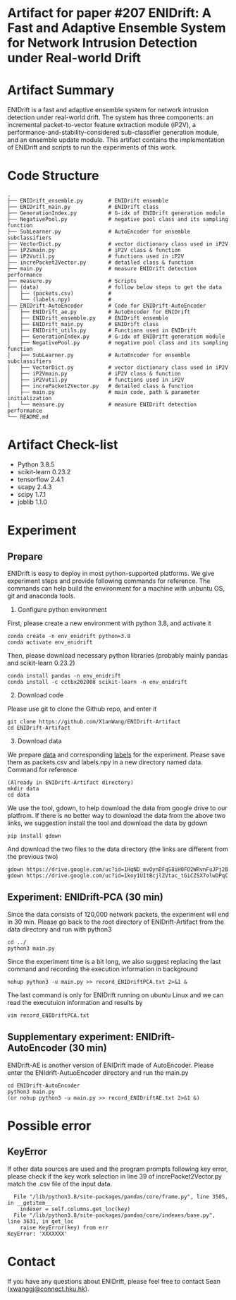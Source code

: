 # Artifact for paper #207 ENIDrift: A Fast and Adaptive Ensemble System for Network Intrusion Detection under Real-world Drift

# Artifact Summary
ENIDrift is a fast and adaptive ensemble system for network intrusion detection under real-world drift. The system has three components: an incremental packet-to-vector feature extraction module (iP2V), a performance-and-stability-considered sub-classifier generation module, and an ensemble update module. This artifact contains the implementation of ENIDrift and scripts to run the experiments of this work.

# Code Structure
    .
    ├── ENIDrift_ensemble.py        # ENIDrift ensemble
    ├── ENIDrift_main.py            # ENIDrift class
    ├── GenerationIndex.py          # G-idx of ENIDrift generation module
    ├── NegativePool.py             # negative pool class and its sampling function
    ├── SubLearner.py               # AutoEncoder for ensemble subclassifiers
    ├── VectorDict.py               # vector dictionary class used in iP2V
    ├── iP2Vmain.py                 # iP2V class & function
    ├── iP2Vutil.py                 # functions used in iP2V
    ├── increPacket2Vector.py       # detailed class & function
    ├── main.py                     # measure ENIDrift detection performance
    ├── measure.py                  # Scripts
    ├── (data)                      # follow below steps to get the data
    │   ├── (packets.csv)           # 
    │   └── (labels.npy)            #     
    ├── ENIDrift-AutoEncoder        # Code for ENIDrift-AutoEncoder
    │   ├── ENIDrift_ae.py          # AutoEncoder for ENIDrift
    │   ├── ENIDrift_ensemble.py    # ENIDrift ensemble
    │   ├── ENIDrift_main.py        # ENIDrift class
    │   ├── ENIDrift_utils.py       # Functions used in ENIDrift
    │   ├── GenerationIndex.py      # G-idx of ENIDrift generation module
    │   ├── NegativePool.py         # negative pool class and its sampling function
    │   ├── SubLearner.py           # AutoEncoder for ensemble subclassifiers
    │   ├── VectorDict.py           # vector dictionary class used in iP2V
    │   ├── iP2Vmain.py             # iP2V class & function
    │   ├── iP2Vutil.py             # functions used in iP2V
    │   ├── increPacket2Vector.py   # detailed class & function
    │   ├── main.py                 # main code, path & parameter initialization
    │   └── measure.py              # measure ENIDrift detection performance
    └── README.md

# Artifact Check-list
- Python 3.8.5
- scikit-learn 0.23.2
- tensorflow 2.4.1
- scapy 2.4.3
- scipy 1.7.1
- joblib 1.1.0

# Experiment

## Prepare

ENIDrift is easy to deploy in most python-supported platforms. We give experiment steps and provide following commands for reference. The commands can help build the environment for a machine with unbuntu OS, git and anaconda tools.

1. Configure python environment

First, please create a new environment with python 3.8, and activate it

```shell
conda create -n env_enidrift python=3.8
conda activate env_enidrift
```

Then, please download necessary python libraries (probably mainly pandas and scikit-learn 0.23.2)

```shell
conda install pandas -n env_enidrift
conda install -c cctbx202008 scikit-learn -n env_enidrift
```

2. Download code

Please use git to clone the Github repo, and enter it
```shell
git clone https://github.com/X1anWang/ENIDrift-Artifact
cd ENIDrift-Artifact
```

3. Download data

We prepare [data](https://drive.google.com/file/d/1HqND_mvOynDFqS8iH0FO2WRvnFuJPj2B/view?usp=sharing) and corresponding [labels](https://drive.google.com/file/d/1koy1UItBcjlZVtac_tGiCZSX7olwDPqC/view?usp=sharing) for the experiment. Please save them as packets.csv and labels.npy in a new directory named data. Command for reference
```shell
(Already in ENIDrift-Artifact directory)
mkdir data
cd data
```

We use the tool, gdown, to help download the data from google drive to our platfrom. If there is no better way to download the data from the above two links, we suggestion install the tool and download the data by gdown
```shell
pip install gdown
```

And download the two files to the data directory (the links are different from the previous two)
```shell
gdown https://drive.google.com/uc?id=1HqND_mvOynDFqS8iH0FO2WRvnFuJPj2B
gdown https://drive.google.com/uc?id=1koy1UItBcjlZVtac_tGiCZSX7olwDPqC
```

## Experiment: ENIDrift-PCA (30 min)
Since the data consists of 120,000 network packets, the experiment will end in 30 min. Please go back to the root directory of ENIDrift-Artifact from the data directory and run with python3
```shell
cd ../
python3 main.py
```

Since the experiment time is a bit long, we also suggest replacing the last command and recording the execution information in background
```shell
nohup python3 -u main.py >> record_ENIDriftPCA.txt 2>&1 &
```

The last command is only for ENIDrift running on ubuntu Linux and we can read the executuion information and results by
```shell
vim record_ENIDriftPCA.txt
```

## Supplementary experiment: ENIDrift-AutoEncoder (30 min)
ENIDrift-AE is another version of ENIDrift made of AutoEncoder. Please enter the ENIdrift-AutuoEncoder directory and run the main.py
```shell
cd ENIDrift-AutoEncoder
python3 main.py
(or nohup python3 -u main.py >> record_ENIDriftAE.txt 2>&1 &)
```

# Possible error

## KeyError
If other data sources are used and the program prompts following key error, please check if the key work selection in line 39 of increPacket2Vector.py match the .csv file of the input data.
```shell
  File "/lib/python3.8/site-packages/pandas/core/frame.py", line 3505, in __getitem__
    indexer = self.columns.get_loc(key)
  File "/lib/python3.8/site-packages/pandas/core/indexes/base.py", line 3631, in get_loc
    raise KeyError(key) from err
KeyError: 'XXXXXXX'
```

# Contact
If you have any questions about ENIDrift, please feel free to contact Sean (xwanggj@connect.hku.hk).